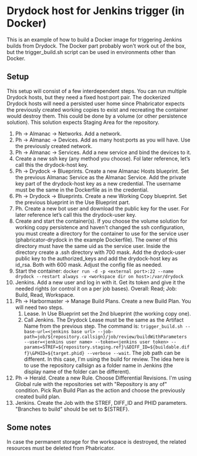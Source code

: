 # Drydock host for Jenkins trigger (in Docker)

This is an example of how to build a Docker image for triggering Jenkins builds from Drydock. The Docker part probably won't work out of the box, but the trigger_build.sh script can be used in environments other than Docker.

## Setup

This setup will consist of a few interdependent steps. You can run multiple Drydock hosts, but they need a fixed host:port pair. The dockerized Drydock hosts will need a persisted user home since Phabricator expects the previously created working copies to exist and recreating the container would destroy them. This could be done by a volume (or other persistence solution). This solution expects Staging Area for the repository.

 1. Ph -> Almanac -> Networks. Add a network.
 2. Ph -> Almanac -> Devices. Add as many host:ports as you will have. Use the previously created network.
 3. Ph -> Almanac -> Services. Add a new service and bind the devices to it.
 4. Create a new ssh key (any method you choose). Fol later reference, let’s call this the drydock-host key.
 5. Ph -> Drydock -> Blueprints. Create a new Almanac Hosts blueprint. Set the previous Almanac Service as the Almanac Service. Add the private key part of the drydock-host key as a new credential. The username must be the same in the Dockerfile as in the credential.
 6. Ph -> Drydock -> Blueprints. Create a new Working Copy blueprint. Set the previous blueprint in the Use Blueprint part.
 7. Ph. Create a new bot user and download the public key for the user. For later reference let’s call this the drydock-user key.
 8. Create and start the container(s). If you choose the volume solution for working copy persistence and haven't changed the ssh configuration, you must create a directory for the container to use for the service user (phabricator-drydock in the example Dockerfile). The owner of this directory must have the same uid as the service user. Inside the directory create a .ssh directory with 700 mask. Add the drydock-user public key to the authorized_keys and add the drydock-host key as id_rsa. Both with 600 mask. Adjust the config file as needed.
 9. Start the container: `docker run -d -p <external port>:22 --name drydock --restart always -v <workspace dir on host>:/var/drydock`
 10. Jenkins. Add a new user and log in with it. Get its token and give it the needed rights (or control it on a per job bases). Overall: Read; Job: Build, Read, Workspace.
 11. Ph -> Harbormaster -> Manage Build Plans. Create a new Build Plan. You will need two steps.
     1. Lease. In Use Blueprint set the 2nd blueprint (the working copy one).
     2. Call Jenkins. The Drydock Lease must be the same as the Artifact Name from the previous step. The command is: `trigger_build.sh --base-url=<jenkins base url> --job-path=job/${repository.callsign}/job/review/buildWithParameters --user=<jenkins user name> --token=<jenkins user token> --params=STREF=${repository.staging.ref}\&DIFF_ID=${buildable.diff}\&PHID=${target.phid} --verbose --wait`. The job path can be different. In this case, I'm using the build for review. The idea here is to use the repository callsign as a folder name in Jenkins (the display name of the folder can be different).
 12. Ph -> Herald. Create a new Rule. Choose Differential Revisions. I'm using Global rule with the repositories set with "Repository is any of" condition. Pick Run Build Plan as the action and choose the previously created build plan.
 13. Jenkins. Create the Job with the STREF, DIFF_ID and PHID parameters. "Branches to build" should be set to ${STREF}.

## Some notes
In case the permanent storage for the workspace is destroyed, the related resources must be deleted from Phabricator.

